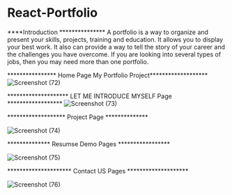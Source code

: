 # React-Portfolio

****Introduction ***************
A portfolio is a way to organize and present your skills, projects, training and education. It allows you to display your best work. It also can provide a way to tell the story of your career and the challenges you have overcome. If you are looking into several types of jobs, then you may need more than one portfolio.

**************** Home Page My Portfolio Project*******************
![Screenshot (72)](https://user-images.githubusercontent.com/92240772/235318695-9fc6ea1b-8fdf-49f1-9d26-854e5d3d7bbc.png)

********************   LET ME INTRODUCE MYSELF Page ******************
![Screenshot (73)](https://user-images.githubusercontent.com/92240772/235318815-d8444f78-07ba-4377-b342-f85fe03bab30.png)


*******************   Project  Page **************

![Screenshot (74)](https://user-images.githubusercontent.com/92240772/235318846-a515d44f-c16b-4941-bb45-d54f1632643f.png)


************** Resumse Demo Pages *****************

![Screenshot (75)](https://user-images.githubusercontent.com/92240772/235318881-707d6b95-8ea5-4643-9c3c-47c255531676.png)


********************* Contact US Pages ********************

![Screenshot (76)](https://user-images.githubusercontent.com/92240772/235318892-1a539b10-1f0e-430b-8cb1-b028d0105f1e.png)

